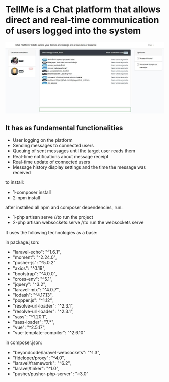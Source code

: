 <h1>TellMe is a Chat platform that allows direct and real-time communication of users logged into the system</h1>
<img src="chat.png">
<h2>It has as fundamental functionalities</h2>
<ul>
    <li>User logging on the platform</li>
    <li>Sending messages to connected users</li>
    <li>Queuing of sent messages until the target user reads them</li>
    <li>Real-time notifications about message receipt</li>
    <li>Real-time update of connected users</li>
    <li>Message history display settings and the time the message was received</li>
</ul>

to install:
<ul>
  <li>1-composer install</li>
 <li>2-npm install</li>
</ul> 
after installed all npm and composer dependencies, run:
<ul>
  <li>1-php artisan serve //to run the project</li>
 <li>2-php artisan websockets:serve //to run the websockets serve</li>
</ul> 

It uses the following technologies as a base:

in package.json:
<ul>
    <li>"laravel-echo": "^1.6.1",</li>
    <li>"moment": "^2.24.0",</li>
    <li>"pusher-js": "^5.0.2"</li>
    <li>"axios": "^0.19",</li>
    <li>"bootstrap": "^4.0.0",</li>
    <li>"cross-env": "^5.1",</li>
    <li>"jquery": "^3.2",</li>
    <li>"laravel-mix": "^4.0.7",</li>
    <li>"lodash": "^4.17.13",</li>
    <li>"popper.js": "^1.12",</li>
    <li>"resolve-url-loader": "^2.3.1",</li>
    <li>"resolve-url-loader": "^2.3.1",</li>
    <li>"sass": "^1.20.1",</li>
    <li>"sass-loader": "7.*",</li>
    <li>"vue": "^2.5.17",</li>
    <li>"vue-template-compiler": "^2.6.10"</li>   
</ul>
in composer.json:
<ul>
    <li>"beyondcode/laravel-websockets": "^1.3",</li>
    <li>"fideloper/proxy": "^4.0",</li>
    <li>"laravel/framework": "^6.2",</li>
    <li>"laravel/tinker": "^1.0",</li>
    <li>"pusher/pusher-php-server": "~3.0"</li>   
</ul>


